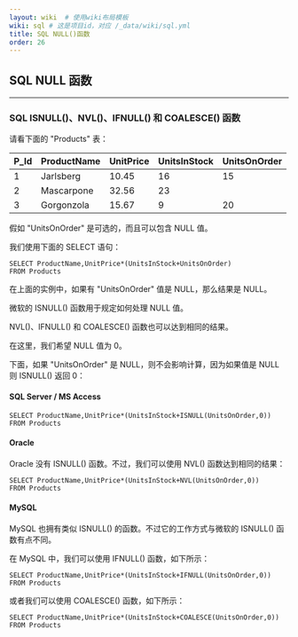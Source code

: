 ```yaml
---
layout: wiki  # 使用wiki布局模板
wiki: sql # 这是项目id，对应 /_data/wiki/sql.yml
title: SQL NULL()函数
order: 26
---
```


## SQL NULL 函数

------

### SQL ISNULL()、NVL()、IFNULL() 和 COALESCE() 函数

请看下面的 "Products" 表：

| P_Id | ProductName | UnitPrice | UnitsInStock | UnitsOnOrder |
| :--- | :---------- | :-------- | :----------- | :----------- |
| 1    | Jarlsberg   | 10.45     | 16           | 15           |
| 2    | Mascarpone  | 32.56     | 23           |              |
| 3    | Gorgonzola  | 15.67     | 9            | 20           |

假如 "UnitsOnOrder" 是可选的，而且可以包含 NULL 值。

我们使用下面的 SELECT 语句：

```
SELECT ProductName,UnitPrice*(UnitsInStock+UnitsOnOrder)                
FROM Products
```

在上面的实例中，如果有 "UnitsOnOrder" 值是 NULL，那么结果是 NULL。

微软的 ISNULL() 函数用于规定如何处理 NULL 值。

NVL()、IFNULL() 和 COALESCE() 函数也可以达到相同的结果。

在这里，我们希望 NULL 值为 0。

下面，如果 "UnitsOnOrder" 是 NULL，则不会影响计算，因为如果值是 NULL 则 ISNULL() 返回 0：

#### **SQL Server / MS Access**

```
SELECT ProductName,UnitPrice*(UnitsInStock+ISNULL(UnitsOnOrder,0))                
FROM Products
```

#### **Oracle**

Oracle 没有 ISNULL() 函数。不过，我们可以使用 NVL() 函数达到相同的结果：

```
SELECT ProductName,UnitPrice*(UnitsInStock+NVL(UnitsOnOrder,0))                
FROM Products
```

#### **MySQL**

MySQL 也拥有类似 ISNULL() 的函数。不过它的工作方式与微软的 ISNULL() 函数有点不同。

在 MySQL 中，我们可以使用 IFNULL() 函数，如下所示：

```
SELECT ProductName,UnitPrice*(UnitsInStock+IFNULL(UnitsOnOrder,0))                
FROM Products
```

或者我们可以使用 COALESCE() 函数，如下所示：

```
SELECT ProductName,UnitPrice*(UnitsInStock+COALESCE(UnitsOnOrder,0))               
FROM Products
```
